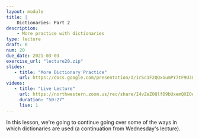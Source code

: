 ```yaml
---
layout: module
title: |
    Dictionaries: Part 2
description:
    - More practice with dictionaries
type: lecture
draft: 0
num: 20
due_date: 2021-03-03
exercise_url: "lecture20.zip"
slides:
   - title: "More Dictionary Practice"
     url: https://docs.google.com/presentation/d/1rSc1F2QQxGumPY7tF9U38Dy3iQzwmyUGOBIZDV9_pDs/edit?usp=sharing
videos:
   - title: "Live Lecture"
     url: https://northwestern.zoom.us/rec/share/I4vZeZOQlfD9bUxemQXI0eRDZovec0yxgoobmDgnTphLblRvxrbl6hFA_KiYdObe.b_jEl1LNscIUzQ1t?startTime=1614787198000
     duration: "50:27"
     live: 1
---
```


In this lesson, we're going to continue going over some of the ways in which dictionaries are used (a continuation from Wednesday's lecture).
